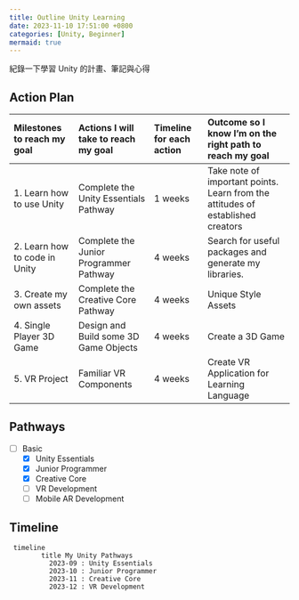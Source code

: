 ```yaml
---
title: Outline Unity Learning
date: 2023-11-10 17:51:00 +0800
categories: [Unity, Beginner]
mermaid: true
---
```


紀錄一下學習 Unity 的計畫、筆記與心得

## Action Plan

| Milestones to reach my goal   | Actions I will take to reach my goal   | Timeline for each action | Outcome so I know I’m on the right path to reach my goal                        |
| :---------------------------- | :------------------------------------- | :----------------------- | :------------------------------------------------------------------------------ |
| 1. Learn how to use Unity     | Complete the Unity Essentials Pathway  | 1 weeks                  | Take note of important points. Learn from the attitudes of established creators |
| 2. Learn how to code in Unity | Complete the Junior Programmer Pathway | 4 weeks                  | Search for useful packages and generate my libraries.                           |
| 3. Create my own assets       | Complete the Creative Core Pathway     | 4 weeks                  | Unique Style Assets                                                             |
| 4. Single Player 3D Game      | Design and Build some 3D Game Objects  | 4 weeks                  | Create a 3D Game                                                                |
| 5. VR Project                 | Familiar VR Components                 | 4 weeks                  | Create VR Application for Learning Language                                     |

## Pathways

- [ ] Basic
  - [x] Unity Essentials
  - [x] Junior Programmer
  - [x] Creative Core
  - [ ] VR Development
  - [ ] Mobile AR Development

## Timeline

```mermaid
 timeline
        title My Unity Pathways
          2023-09 : Unity Essentials
          2023-10 : Junior Programmer
          2023-11 : Creative Core
          2023-12 : VR Development
```
